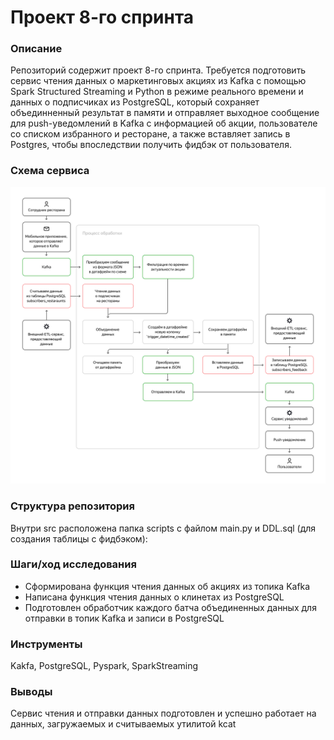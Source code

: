# Проект 8-го спринта

### Описание
Репозиторий содержит проект 8-го спринта.
Требуется подготовить сервис чтения данных о маркетинговых акциях из Kafka с помощью Spark Structured Streaming и Python 
в режиме реального времени и данных о подписчиках из PostgreSQL, который сохраняет объединненный результат в памяти и 
отправляет выходное сообщение для push-уведомлений в Kafka с информацией об акции, пользователе со списком избранного 
и ресторане, а также вставляет запись в Postgres, чтобы впоследствии получить фидбэк от пользователя.

### Схема сервиса
![img.png](img.png)

### Структура репозитория
Внутри src расположена папка scripts c файлом main.py и DDL.sql (для создания таблицы с фидбэком):

### Шаги/ход исследования
- Сформирована функция чтения данных об акциях из топика Kafka
- Написана функция чтения данных о клинетах из PostgreSQL
- Подготовлен обработчик каждого батча объединенных данных для отправки в топик Kafka и записи в PostgreSQL

### Инструменты
Kakfa, PostgreSQL, Pyspark, SparkStreaming

### Выводы
Сервис чтения и отправки данных подготовлен и успешно работает на данных, загружаемых и считываемых утилитой kcat
